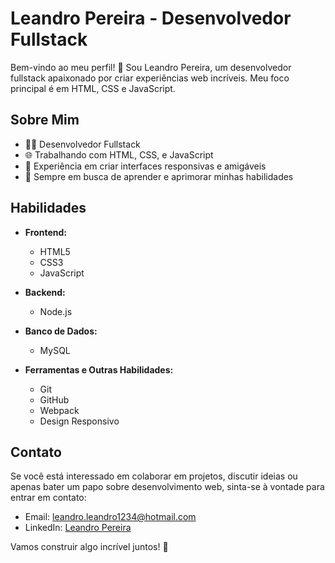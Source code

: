 # Leandro Pereira - Desenvolvedor Fullstack

Bem-vindo ao meu perfil! 👋 Sou Leandro Pereira, um desenvolvedor fullstack apaixonado por criar experiências web incríveis. Meu foco principal é em HTML, CSS e JavaScript.

## Sobre Mim

- 👨‍💻 Desenvolvedor Fullstack
- 🌐 Trabalhando com HTML, CSS, e JavaScript
- 💼 Experiência em criar interfaces responsivas e amigáveis
- 🚀 Sempre em busca de aprender e aprimorar minhas habilidades

## Habilidades

- **Frontend:**
    - HTML5
    - CSS3
    - JavaScript

- **Backend:**
    - Node.js

- **Banco de Dados:**
    - MySQL

- **Ferramentas e Outras Habilidades:**
    - Git
    - GitHub
    - Webpack
    - Design Responsivo

## Contato

Se você está interessado em colaborar em projetos, discutir ideias ou apenas bater um papo sobre desenvolvimento web, sinta-se à vontade para entrar em contato:

- Email: leandro.leandro1234@hotmail.com
- LinkedIn: [Leandro Pereira](https://www.linkedin.com/in/leandro-pereira-03358b187/)

Vamos construir algo incrível juntos! 🚀
